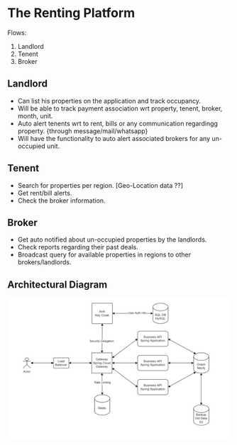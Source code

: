 # The Renting Platform

Flows:

1. Landlord
2. Tenent
3. Broker

## Landlord
- Can list his properties on the application and track occupancy. 
- Will be able to track payment association wrt property, tenent, broker, month, unit.
- Auto alert tenents wrt to rent, bills or any communication regardingg property. {through message/mail/whatsapp}
- Will have the functionality to auto alert associated brokers for any un-occupied unit.

## Tenent
- Search for properties per region. [Geo-Location data ??]
- Get rent/bill alerts.
- Check the broker information.

## Broker
- Get auto notified about un-occupied properties by the landlords.
- Check reports regarding their past deals.
- Broadcast query for available properties in regions to other brokers/landlords.

## Architectural Diagram

![Architectural Diagram](/renter_arch_diagram.png)
